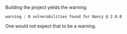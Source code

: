 Building the project yields the warning:

```
warning : 0 vulnerabilities found for Nancy @ 2.0.0
```

One would not expect that to be a warning.
